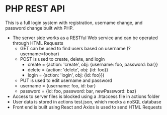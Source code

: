 # PHP REST API

This is a full login system with registration, username change, and password change built with PHP.
* The server side works as a RESTful Web service and can be operated through HTML Requests
  * GET can be used to find users based on username (?username=foobar)
  * POST is used to create, delete, and login 
    * create = {action: 'create', obj: {username: foo, password: bar}}
    * delete = {action: 'delete', obj: {id: foo}}
    * login = {action: 'login', obj: {id: foo}})
  * PUT is used to edit username and password
   * username = {username: foo, id: bar}
   * password = {id: foo, password: bar, newPassword: baz}
* Access to server files is blocked using a .htaccess file in actions folder
* User data is stored in actions test.json, which mocks a noSQL database
* Front end is built using React and Axios is used to send HTML Requests

